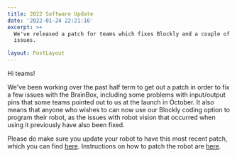 ```yaml
---
title: 2022 Software Update
date: '2022-01-24 22:21:16'
excerpt: >+
  We've released a patch for teams which fixes Blockly and a couple of other
  issues.

layout: PostLayout
---
```

Hi teams!

We've been working over the past half term to get out a patch in order to fix a few issues with the BrainBox, including some problems with input/output pins that some teams pointed out to us at the launch in October. It also means that anyone who wishes to can now use our Blockly coding option to program their robot, as the issues with robot vision that occurred when using it previously have also been fixed.

Please do make sure you update your robot to have this most recent patch, which you can find [here](/patch-2022-v1.zip). Instructions on how to patch the robot are [here](https://hr-robocon.org/docs/patching-the-robot.html).
